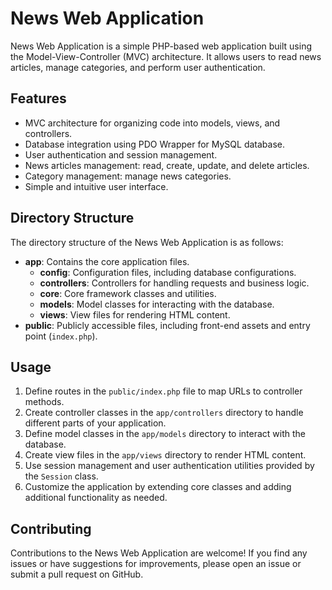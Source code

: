 # News Web Application

News Web Application is a simple PHP-based web application built using the Model-View-Controller (MVC) architecture. It allows users to read news articles, manage categories, and perform user authentication.

## Features

- MVC architecture for organizing code into models, views, and controllers.
- Database integration using PDO Wrapper for MySQL database.
- User authentication and session management.
- News articles management: read, create, update, and delete articles.
- Category management: manage news categories.
- Simple and intuitive user interface.

## Directory Structure

The directory structure of the News Web Application is as follows:

- **app**: Contains the core application files.
  - **config**: Configuration files, including database configurations.
  - **controllers**: Controllers for handling requests and business logic.
  - **core**: Core framework classes and utilities.
  - **models**: Model classes for interacting with the database.
  - **views**: View files for rendering HTML content.
- **public**: Publicly accessible files, including front-end assets and entry point (`index.php`).

## Usage

1. Define routes in the `public/index.php` file to map URLs to controller methods.
2. Create controller classes in the `app/controllers` directory to handle different parts of your application.
3. Define model classes in the `app/models` directory to interact with the database.
4. Create view files in the `app/views` directory to render HTML content.
5. Use session management and user authentication utilities provided by the `Session` class.
6. Customize the application by extending core classes and adding additional functionality as needed.

## Contributing

Contributions to the News Web Application are welcome! If you find any issues or have suggestions for improvements, please open an issue or submit a pull request on GitHub.